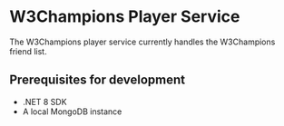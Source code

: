 # W3Champions Player Service
The W3Champions player service currently handles the W3Champions friend list.

## Prerequisites for development
- .NET 8 SDK
- A local MongoDB instance
